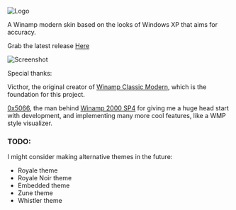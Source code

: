 ![Logo](https://i.imgur.com/u415TZD.png)

A Winamp modern skin based on the looks of Windows XP that aims for accuracy.

Grab the latest release [Here](https://github.com/mirzi1/WinampXP/releases)

![Screenshot](https://i.imgur.com/2sSAwLV.png)

Special thanks:

Victhor, the original creator of [Winamp Classic Modern](https://www.deviantart.com/victhor/art/Winamp-Classic-Modern-by-Victhor-805797724), which is the foundation for this project.

[0x5066](https://github.com/0x5066), the man behind [Winamp 2000 SP4](https://github.com/0x5066/Winamp2000SP4) for giving me a huge head start with development, and implementing many more cool features, like a WMP style visualizer.

### TODO:

I might consider making alternative themes in the future:
- Royale theme
- Royale Noir theme
- Embedded theme
- Zune theme
- Whistler theme
